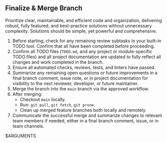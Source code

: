 ## Finalize & Merge Branch

Prioritize clear, maintainable, and efficient code and organization, delivering robust, fully featured, and best-practice solutions without unnecessary complexity. Solutions should be simple, yet powerful and comprehensive.

1. Before starting, check for any remaining review subtasks in your built-in TODO tool. Confirm that all have been completed before proceeding.
2. Confirm all TODO files (`TODO.md`, and any project or module-specific TODO files) and all project documentation are updated to fully reflect all changes and work completed in the branch.
3. Ensure all automated checks, reviews, tests, and linters have passed.
4. Summarize any remaining open questions or future improvements in a final branch comment, issue note, or in project documentation for visibility to the next reviewer, developer, or future maintainer.
5. Merge the branch into the `main` branch via the approved workflow.
6. After merging:
   - Checkout `main` locally.
   - Run: `git pull`, `git fetch`, `git prune`.
   - Clean up merged feature branches both locally and remotely.
7. Communicate the successful merge and summarize changes to relevant team members if needed, either in a final branch comment, issue, or in team channels.

$ARGUMENTS